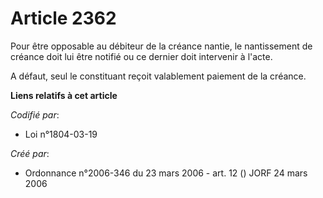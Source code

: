 # Article 2362

Pour être opposable au débiteur de la créance nantie, le nantissement de créance doit lui être notifié ou ce dernier doit
intervenir à l'acte.

A défaut, seul le constituant reçoit valablement paiement de la créance.

**Liens relatifs à cet article**

_Codifié par_:

  - Loi n°1804-03-19

_Créé par_:

  - Ordonnance n°2006-346 du 23 mars 2006 - art. 12 () JORF 24 mars 2006
